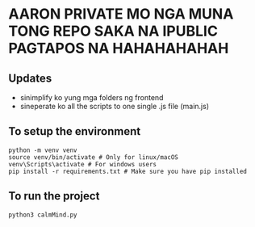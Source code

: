 # AARON PRIVATE MO NGA MUNA TONG REPO SAKA NA IPUBLIC PAGTAPOS NA HAHAHAHAHAH

## Updates
- sinimplify ko yung mga folders ng frontend
- sineperate ko all the scripts to one single .js file (main.js)
  
## To setup the environment
```
python -m venv venv
source venv/bin/activate # Only for linux/macOS
venv\Scripts\activate # For windows users
pip install -r requirements.txt # Make sure you have pip installed
```
## To run the project
```
python3 calmMind.py
```
